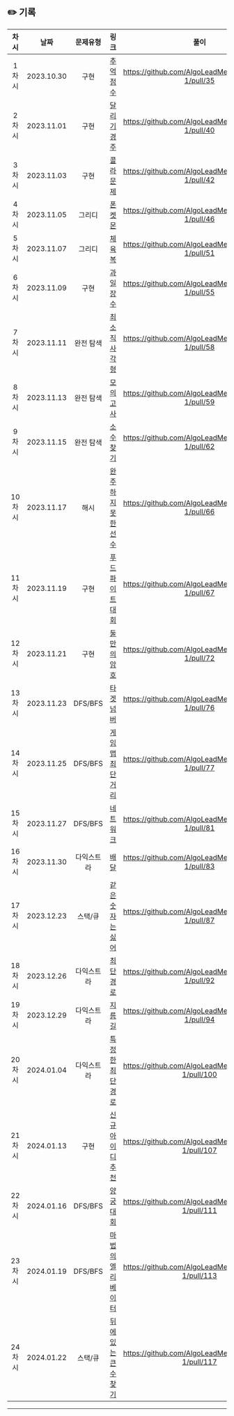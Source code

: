## ✏️ 기록   

| 차시 |    날짜    | 문제유형 | 링크 | 풀이 |
|:----:|:---------:|:----:|:-----:|:----:|
| 1차시 | 2023.10.30 |  구현  | [추억 점수](https://school.programmers.co.kr/learn/courses/30/lessons/176963)|https://github.com/AlgoLeadMe/AlgoLeadMe-1/pull/35|
| 2차시 | 2023.11.01 |  구현  | [달리기 경주](https://school.programmers.co.kr/learn/courses/30/lessons/178871)|https://github.com/AlgoLeadMe/AlgoLeadMe-1/pull/40|
| 3차시 | 2023.11.03 |  구현  | [콜라 문제](https://school.programmers.co.kr/learn/courses/30/lessons/132267)|https://github.com/AlgoLeadMe/AlgoLeadMe-1/pull/42|
| 4차시 | 2023.11.05 |  그리디  | [폰켓몬](https://school.programmers.co.kr/learn/courses/30/lessons/1845)|https://github.com/AlgoLeadMe/AlgoLeadMe-1/pull/46|
| 5차시 | 2023.11.07 |  그리디  | [체육복](https://school.programmers.co.kr/learn/courses/30/lessons/42862)|https://github.com/AlgoLeadMe/AlgoLeadMe-1/pull/51|
| 6차시 | 2023.11.09 |  구현  | [과일 장수](https://school.programmers.co.kr/learn/courses/30/lessons/135808)|https://github.com/AlgoLeadMe/AlgoLeadMe-1/pull/55|
| 7차시 | 2023.11.11 |  완전 탐색  | [최소 직사각형](https://school.programmers.co.kr/learn/courses/30/lessons/86491)|https://github.com/AlgoLeadMe/AlgoLeadMe-1/pull/58|
| 8차시 | 2023.11.13 |  완전 탐색  | [모의고사](https://school.programmers.co.kr/learn/courses/30/lessons/42840)|https://github.com/AlgoLeadMe/AlgoLeadMe-1/pull/59|
| 9차시 | 2023.11.15 |  완전 탐색  | [소수 찾기](https://school.programmers.co.kr/learn/courses/30/lessons/42839)|https://github.com/AlgoLeadMe/AlgoLeadMe-1/pull/62|
| 10차시 | 2023.11.17 |  해시  | [완주하지 못한 선수](https://school.programmers.co.kr/learn/courses/30/lessons/42576)|https://github.com/AlgoLeadMe/AlgoLeadMe-1/pull/66|
| 11차시 | 2023.11.19 |  구현  | [푸드 파이트 대회](https://school.programmers.co.kr/learn/courses/30/lessons/134240)|https://github.com/AlgoLeadMe/AlgoLeadMe-1/pull/67|
| 12차시 | 2023.11.21 |  구현  | [둘만의 암호](https://school.programmers.co.kr/learn/courses/30/lessons/155652)|https://github.com/AlgoLeadMe/AlgoLeadMe-1/pull/72|
| 13차시 | 2023.11.23 |  DFS/BFS  | [타겟 넘버](https://school.programmers.co.kr/learn/courses/30/lessons/43165)|https://github.com/AlgoLeadMe/AlgoLeadMe-1/pull/76|
| 14차시 | 2023.11.25 |  DFS/BFS  | [게임 맵 최단거리](https://school.programmers.co.kr/learn/courses/30/lessons/1844)|https://github.com/AlgoLeadMe/AlgoLeadMe-1/pull/77|
| 15차시 | 2023.11.27 |  DFS/BFS  | [네트워크](https://school.programmers.co.kr/learn/courses/30/lessons/43162)|https://github.com/AlgoLeadMe/AlgoLeadMe-1/pull/81|
| 16차시 | 2023.11.30 |  다익스트라  | [배달](https://school.programmers.co.kr/learn/courses/30/lessons/12978)|https://github.com/AlgoLeadMe/AlgoLeadMe-1/pull/83|
| 17차시 | 2023.12.23 |  스택/큐  | [같은 숫자는 싫어](https://school.programmers.co.kr/learn/courses/30/lessons/12906)|https://github.com/AlgoLeadMe/AlgoLeadMe-1/pull/87|
| 18차시 | 2023.12.26 |  다익스트라  | [최단 경로](https://www.acmicpc.net/problem/1753)|https://github.com/AlgoLeadMe/AlgoLeadMe-1/pull/92|
| 19차시 | 2023.12.29 |  다익스트라  | [지름길](https://www.acmicpc.net/problem/1446)|https://github.com/AlgoLeadMe/AlgoLeadMe-1/pull/94|
| 20차시 | 2024.01.04 |  다익스트라  | [특정한 최단 경로](https://www.acmicpc.net/problem/1504)|https://github.com/AlgoLeadMe/AlgoLeadMe-1/pull/100|
| 21차시 | 2024.01.13 |  구현  | [신규 아이디 추천](https://school.programmers.co.kr/learn/courses/30/lessons/72410)|https://github.com/AlgoLeadMe/AlgoLeadMe-1/pull/107|
| 22차시 | 2024.01.16 |  DFS/BFS  | [양궁 대회](https://school.programmers.co.kr/learn/courses/30/lessons/92342?language=python3)|https://github.com/AlgoLeadMe/AlgoLeadMe-1/pull/111|
| 23차시 | 2024.01.19 |  DFS/BFS  | [마법의 엘리베이터](https://school.programmers.co.kr/learn/courses/30/lessons/148653)|https://github.com/AlgoLeadMe/AlgoLeadMe-1/pull/113|
| 24차시 | 2024.01.22 |  스택/큐  | [뒤에 있는 큰 수 찾기](https://school.programmers.co.kr/learn/courses/30/lessons/154539)|https://github.com/AlgoLeadMe/AlgoLeadMe-1/pull/117|
---
